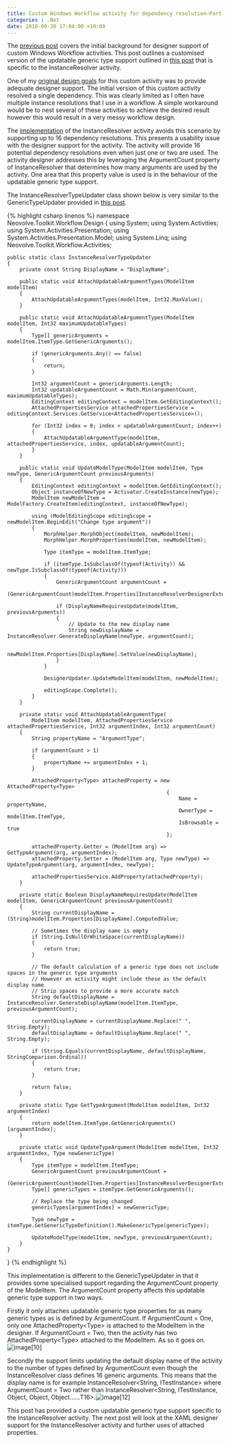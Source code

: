 ```yaml
---
title: Custom Windows Workflow activity for dependency resolution–Part 5
categories : .Net
date: 2010-09-30 17:04:00 +10:00
---
```


The [previous post][0] covers the initial background for designer support of custom Windows Workflow activities. This post outlines a customised version of the updatable generic type support outlined in [this post][1] that is specific to the InstanceResolver activity.

One of my [original design goals][2] for this custom activity was to provide adequate designer support. The initial version of this custom activity resolved a single dependency. This was clearly limited as I often have multiple instance resolutions that I use in a workflow. A simple workaround would be to nest several of these activities to achieve the desired result however this would result in a very messy workflow design.

The [implementation][3] of the InstanceResolver activity avoids this scenario by supporting up to 16 dependency resolutions. This presents a usability issue with the designer support for the activity. The activity will provide 16 potential dependency resolutions even when just one or two are used. The activity designer addresses this by leveraging the ArgumentCount property of InstanceResolver that determines how many arguments are used by the activity. One area that this property value is used is in the behaviour of the updatable generic type support.

The InstanceResolverTypeUpdater class shown below is very similar to the GenericTypeUpdater provided in [this post][1]. 

{% highlight csharp linenos %}
namespace Neovolve.Toolkit.Workflow.Design
{
    using System;
    using System.Activities;
    using System.Activities.Presentation;
    using System.Activities.Presentation.Model;
    using System.Linq;
    using Neovolve.Toolkit.Workflow.Activities;
     
    public static class InstanceResolverTypeUpdater
    {
        private const String DisplayName = "DisplayName";
    
        public static void AttachUpdatableArgumentTypes(ModelItem modelItem)
        {
            AttachUpdatableArgumentTypes(modelItem, Int32.MaxValue);
        }
    
        public static void AttachUpdatableArgumentTypes(ModelItem modelItem, Int32 maximumUpdatableTypes)
        {
            Type[] genericArguments = modelItem.ItemType.GetGenericArguments();
    
            if (genericArguments.Any() == false)
            {
                return;
            }
    
            Int32 argumentCount = genericArguments.Length;
            Int32 updatableArgumentCount = Math.Min(argumentCount, maximumUpdatableTypes);
            EditingContext editingContext = modelItem.GetEditingContext();
            AttachedPropertiesService attachedPropertiesService = editingContext.Services.GetService<AttachedPropertiesService>();
    
            for (Int32 index = 0; index < updatableArgumentCount; index++)
            {
                AttachUpdatableArgumentType(modelItem, attachedPropertiesService, index, updatableArgumentCount);
            }
        }
    
        public static void UpdateModelType(ModelItem modelItem, Type newType, GenericArgumentCount previousArguments)
        {
            EditingContext editingContext = modelItem.GetEditingContext();
            Object instanceOfNewType = Activator.CreateInstance(newType);
            ModelItem newModelItem = ModelFactory.CreateItem(editingContext, instanceOfNewType);
    
            using (ModelEditingScope editingScope = newModelItem.BeginEdit("Change type argument"))
            {
                MorphHelper.MorphObject(modelItem, newModelItem);
                MorphHelper.MorphProperties(modelItem, newModelItem);
    
                Type itemType = modelItem.ItemType;
    
                if (itemType.IsSubclassOf(typeof(Activity)) && newType.IsSubclassOf(typeof(Activity)))
                {
                    GenericArgumentCount argumentCount =
                        (GenericArgumentCount)modelItem.Properties[InstanceResolverDesignerExtension.Arguments].ComputedValue;
    
                    if (DisplayNameRequiresUpdate(modelItem, previousArguments))
                    {
                        // Update to the new display name
                        String newDisplayName = InstanceResolver.GenerateDisplayName(newType, argumentCount);
    
                        newModelItem.Properties[DisplayName].SetValue(newDisplayName);
                    }
                }
    
                DesignerUpdater.UpdateModelItem(modelItem, newModelItem);
    
                editingScope.Complete();
            }
        }
    
        private static void AttachUpdatableArgumentType(
            ModelItem modelItem, AttachedPropertiesService attachedPropertiesService, Int32 argumentIndex, Int32 argumentCount)
        {
            String propertyName = "ArgumentType";
    
            if (argumentCount > 1)
            {
                propertyName += argumentIndex + 1;
            }
    
            AttachedProperty<Type> attachedProperty = new AttachedProperty<Type>
                                                        {
                                                            Name = propertyName, 
                                                            OwnerType = modelItem.ItemType, 
                                                            IsBrowsable = true
                                                        };
    
            attachedProperty.Getter = (ModelItem arg) => GetTypeArgument(arg, argumentIndex);
            attachedProperty.Setter = (ModelItem arg, Type newType) => UpdateTypeArgument(arg, argumentIndex, newType);
    
            attachedPropertiesService.AddProperty(attachedProperty);
        }
    
        private static Boolean DisplayNameRequiresUpdate(ModelItem modelItem, GenericArgumentCount previousArgumentCount)
        {
            String currentDisplayName = (String)modelItem.Properties[DisplayName].ComputedValue;
    
            // Sometimes the display name is empty
            if (String.IsNullOrWhiteSpace(currentDisplayName))
            {
                return true;
            }
    
            // The default calculation of a generic type does not include spaces in the generic type arguments
            // However an activity might include these as the default display name
            // Strip spaces to provide a more accurate match
            String defaultDisplayName = InstanceResolver.GenerateDisplayName(modelItem.ItemType, previousArgumentCount);
    
            currentDisplayName = currentDisplayName.Replace(" ", String.Empty);
            defaultDisplayName = defaultDisplayName.Replace(" ", String.Empty);
    
            if (String.Equals(currentDisplayName, defaultDisplayName, StringComparison.Ordinal))
            {
                return true;
            }
    
            return false;
        }
    
        private static Type GetTypeArgument(ModelItem modelItem, Int32 argumentIndex)
        {
            return modelItem.ItemType.GetGenericArguments()[argumentIndex];
        }
    
        private static void UpdateTypeArgument(ModelItem modelItem, Int32 argumentIndex, Type newGenericType)
        {
            Type itemType = modelItem.ItemType;
            GenericArgumentCount previousArgumentCount =
                (GenericArgumentCount)modelItem.Properties[InstanceResolverDesignerExtension.Arguments].ComputedValue;
            Type[] genericTypes = itemType.GetGenericArguments();
    
            // Replace the type being changed
            genericTypes[argumentIndex] = newGenericType;
    
            Type newType = itemType.GetGenericTypeDefinition().MakeGenericType(genericTypes);
    
            UpdateModelType(modelItem, newType, previousArgumentCount);
        }
    }
}
{% endhighlight %}

This implementation is different to the GenericTypeUpdater in that it provides some specialised support regarding the ArgumentCount property of the ModelItem. The ArgumentCount property affects this updatable generic type support in two ways. 

Firstly it only attaches updatable generic type properties for as many generic types as is defined by ArgumentCount. If ArgumentCount = One, only one AttachedProperty&lt;Type&gt; is attached to the ModelItem in the designer. If ArgumentCount = Two, then the activity has two AttachedProperty&lt;Type&gt; attached to the ModelItem. As so it goes on.![image[10]][4]

Secondly the support limits updating the default display name of the activity to the number of types defined by ArgumentCount even though the InstanceResolver class defines 16 generic arguments. This means that the display name is for example InstanceResolver&lt;String, ITestInstance&gt; where ArgumentCount = Two rather than InstanceResolver&lt;String, ITestInstance, Object, Object, Object……T16&gt;.![image[12]][5]

This post has provided a custom updatable generic type support specific to the InstanceResolver activity. The next post will look at the XAML designer support for the InstanceResolver activity and further uses of attached properties.

[0]: /2010/09/30/custom-windows-workflow-activity-for-dependency-resolutione28093part-4/
[1]: /2010/09/30/creating-updatable-generic-windows-workflow-activities/
[2]: /2010/09/16/custom-windows-workflow-activity-for-dependency-resolutione28093part-1/
[3]: /2010/09/30/custom-windows-workflow-activity-for-dependency-resolutione28093part-3/
[4]: /files/image%5B10%5D.png
[5]: /files/image%5B12%5D.png
